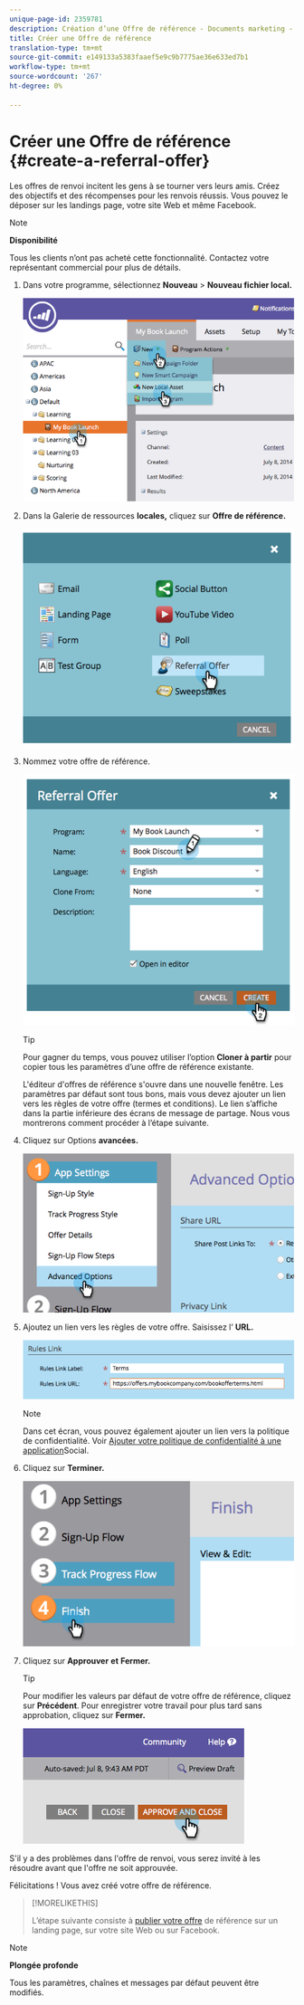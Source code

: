 ```yaml
---
unique-page-id: 2359781
description: Création d’une Offre de référence - Documents marketing - Documentation du produit
title: Créer une Offre de référence
translation-type: tm+mt
source-git-commit: e149133a5383faaef5e9c9b7775ae36e633ed7b1
workflow-type: tm+mt
source-wordcount: '267'
ht-degree: 0%

---
```



# Créer une Offre de référence {#create-a-referral-offer}

Les offres de renvoi incitent les gens à se tourner vers leurs amis. Créez des objectifs et des récompenses pour les renvois réussis. Vous pouvez le déposer sur les landings page, votre site Web et même Facebook.

>[!NOTE]
>
>**Disponibilité**
>
>Tous les clients n’ont pas acheté cette fonctionnalité. Contactez votre représentant commercial pour plus de détails.

1. Dans votre programme, sélectionnez **Nouveau** > **Nouveau fichier local.**

   ![](assets/image2014-9-19-11-3a3-3a23.png)

1. Dans la Galerie de ressources **locales,** cliquez sur **Offre de référence.**

   ![](assets/image2014-9-19-11-3a3-3a31.png)

1. Nommez votre offre de référence.

   ![](assets/image2014-9-19-11-3a3-3a40.png)

   >[!TIP]
   >
   >Pour gagner du temps, vous pouvez utiliser l’option **Cloner à partir** pour copier tous les paramètres d’une offre de référence existante.

   L&#39;éditeur d&#39;offres de référence s&#39;ouvre dans une nouvelle fenêtre. Les paramètres par défaut sont tous bons, mais vous devez ajouter un lien vers les règles de votre offre (termes et conditions). Le lien s’affiche dans la partie inférieure des écrans de message de partage. Nous vous montrerons comment procéder à l’étape suivante.

1. Cliquez sur Options **avancées.**

   ![](assets/image2014-9-19-11-3a3-3a49.png)

1. Ajoutez un lien vers les règles de votre offre. Saisissez l’ **URL.**

   ![](assets/image2014-9-19-11-3a3-3a57.png)

   >[!NOTE]
   >
   >Dans cet écran, vous pouvez également ajouter un lien vers la politique de confidentialité. Voir [Ajouter votre politique de confidentialité à une application](../../../../product-docs/demand-generation/social/social-functions/add-your-privacy-policy-to-a-social-app.md)Social.

1. Cliquez sur **Terminer.**

   ![](assets/image2014-9-19-11-3a4-3a4.png)

1. Cliquez sur **Approuver** **et** **Fermer.**

   >[!TIP]
   >
   >Pour modifier les valeurs par défaut de votre offre de référence, cliquez sur **Précédent**. Pour enregistrer votre travail pour plus tard sans approbation, cliquez sur **Fermer.**

   ![](assets/image2014-9-19-11-3a4-3a11.png)

S&#39;il y a des problèmes dans l&#39;offre de renvoi, vous serez invité à les résoudre avant que l&#39;offre ne soit approuvée.

Félicitations ! Vous avez créé votre offre de référence.

>[!MORELIKETHIS]
>
>L’étape suivante consiste à [publier votre offre](publish-a-referral-offer.md) de référence sur un landing page, sur votre site Web ou sur Facebook.

>[!NOTE]
>
>**Plongée profonde**
>
>Tous les paramètres, chaînes et messages par défaut peuvent être modifiés.

